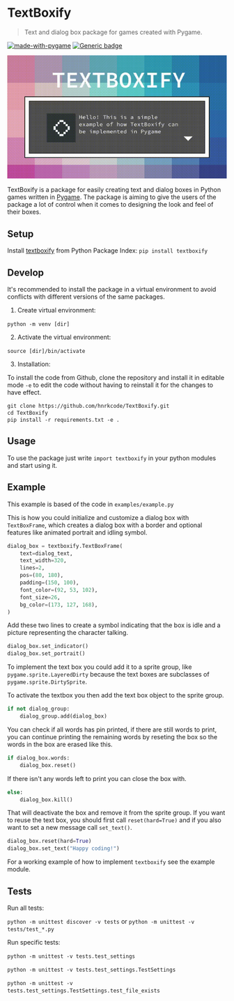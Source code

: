 # TextBoxify

> Text and dialog box package for games created with Pygame.

[![made-with-pygame](https://img.shields.io/badge/Made%20with-Pygame-green.svg)](https://www.pygame.org/)
[![Generic badge](https://img.shields.io/badge/code_style-black-black.svg)](https://github.com/psf/black)

![dialog box](example.gif)

TextBoxify is a package for easily creating text and dialog boxes in Python games written in [Pygame](https://www.pygame.org/). The package is aiming to give the users of the package a lot of control when it comes to designing the look and feel of their boxes.

## Setup

Install [textboxify](https://pypi.org/project/textboxify/) from Python Package Index: `pip install textboxify`

## Develop

It's recommended to install the package in a virtual environment to avoid conflicts with different versions of the same packages.

1. Create virtual environment:

  `python -m venv [dir]`

2. Activate the virtual environment:

  `source [dir]/bin/activate`

3. Installation:

  To install the code from Github, clone the repository and install it in editable mode `-e` to edit the code without having to reinstall it for the changes to have effect.

  ```
  git clone https://github.com/hnrkcode/TextBoxify.git
  cd TextBoxify
  pip install -r requirements.txt -e .
  ```

## Usage

To use the package just write `import textboxify` in your python modules and start using it.

## Example

This example is based of the code in ``examples/example.py``

This is how you could initialize and customize a dialog box with `TextBoxFrame`, which creates a dialog box with a border and optional features like animated portrait and idling symbol.

```Python
dialog_box = textboxify.TextBoxFrame(
    text=dialog_text,
    text_width=320,
    lines=2,
    pos=(80, 180),
    padding=(150, 100),
    font_color=(92, 53, 102),
    font_size=26,
    bg_color=(173, 127, 168),
)
```

Add these two lines to create a symbol indicating that the box is idle and a picture representing the character talking.

```Python
dialog_box.set_indicator()
dialog_box.set_portrait()
```

To implement the text box you could add it to a sprite group, like `pygame.sprite.LayeredDirty` because the text boxes are subclasses of `pygame.sprite.DirtySprite`.

To activate the textbox you then add the text box object to the sprite group.

```Python
if not dialog_group:
    dialog_group.add(dialog_box)
```

You can check if all words has pin printed, if there are still words to print,
you can continue printing the remaining words by reseting the box so the words
in the box are erased like this.

```Python
if dialog_box.words:
    dialog_box.reset()
```

If there isn't any words left to print you can close the box with.

```Python
else:
    dialog_box.kill()
```

That will deactivate the box and remove it from the sprite group.
If you want to reuse the text box, you should first call `reset(hard=True)` and if you also want to set a new message call `set_text()`.

```Python
dialog_box.reset(hard=True)
dialog_box.set_text("Happy coding!")
```

For a working example of how to implement `textboxify` see the example module.

## Tests

Run all tests:

`python -m unittest discover -v tests` or `python -m unittest -v tests/test_*.py`

Run specific tests:

`python -m unittest -v tests.test_settings`

`python -m unittest -v tests.test_settings.TestSettings`

`python -m unittest -v tests.test_settings.TestSettings.test_file_exists`
